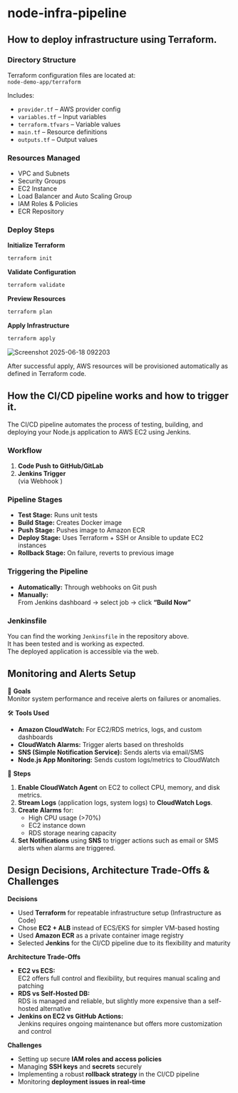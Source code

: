 # node-infra-pipeline

## How to deploy infrastructure using Terraform.

### Directory Structure

Terraform configuration files are located at:  
`node-demo-app/terraform`

Includes:
- `provider.tf` – AWS provider config  
- `variables.tf` – Input variables  
- `terraform.tfvars` – Variable values  
- `main.tf` – Resource definitions  
- `outputs.tf` – Output values  

### Resources Managed
- VPC and Subnets  
- Security Groups  
- EC2 Instance  
- Load Balancer and Auto Scaling Group  
- IAM Roles & Policies  
- ECR Repository  

### Deploy Steps

**Initialize Terraform**  
```bash
terraform init
```

**Validate Configuration**  
```bash
terraform validate
```

**Preview Resources**  
```bash
terraform plan
```

**Apply Infrastructure**  
```bash
terraform apply
```

![Screenshot 2025-06-18 092203](https://github.com/user-attachments/assets/03bc19d6-0efa-440a-a4e9-2bb1d5c82e27)

After successful apply, AWS resources will be provisioned automatically as defined in  Terraform code.

## How the CI/CD pipeline works and how to trigger it.

The CI/CD pipeline automates the process of testing, building, and deploying your Node.js application to AWS EC2 using Jenkins.

### Workflow

1. **Code Push to GitHub/GitLab**
2. **Jenkins Trigger**  
   (via Webhook )

### Pipeline Stages

- **Test Stage:** Runs unit tests
- **Build Stage:** Creates Docker image
- **Push Stage:** Pushes image to Amazon ECR
- **Deploy Stage:** Uses Terraform + SSH or Ansible to update EC2 instances
- **Rollback Stage:** On failure, reverts to previous image

### Triggering the Pipeline

- **Automatically:** Through webhooks on Git push
- **Manually:**  
  From Jenkins dashboard → select job → click **“Build Now”**

### Jenkinsfile

You can find the working `Jenkinsfile` in the repository above.  
 It has been tested and is working as expected.  
The deployed application is accessible via the web.

## Monitoring and Alerts Setup

🎯 **Goals**  
Monitor system performance and receive alerts on failures or anomalies.

🛠️ **Tools Used**
- **Amazon CloudWatch:** For EC2/RDS metrics, logs, and custom dashboards
- **CloudWatch Alarms:** Trigger alerts based on thresholds
- **SNS (Simple Notification Service):** Sends alerts via email/SMS
- **Node.js App Monitoring:** Sends custom logs/metrics to CloudWatch

📌 **Steps**

1. **Enable CloudWatch Agent** on EC2 to collect CPU, memory, and disk metrics.
2. **Stream Logs** (application logs, system logs) to **CloudWatch Logs**.
3. **Create Alarms** for:
   - High CPU usage (>70%)
   - EC2 instance down
   - RDS storage nearing capacity
4. **Set Notifications** using **SNS** to trigger actions such as email or SMS alerts when alarms are triggered.


## Design Decisions, Architecture Trade-Offs & Challenges

 **Decisions**
- Used **Terraform** for repeatable infrastructure setup (Infrastructure as Code)
- Chose **EC2 + ALB** instead of ECS/EKS for simpler VM-based hosting
- Used **Amazon ECR** as a private container image registry
- Selected **Jenkins** for the CI/CD pipeline due to its flexibility and maturity

 **Architecture Trade-Offs**
- **EC2 vs ECS:**  
  EC2 offers full control and flexibility, but requires manual scaling and patching  
- **RDS vs Self-Hosted DB:**  
  RDS is managed and reliable, but slightly more expensive than a self-hosted alternative  
- **Jenkins on EC2 vs GitHub Actions:**  
  Jenkins requires ongoing maintenance but offers more customization and control

 **Challenges**
- Setting up secure **IAM roles and access policies**
- Managing **SSH keys** and **secrets** securely
- Implementing a robust **rollback strategy** in the CI/CD pipeline
- Monitoring **deployment issues in real-time**


